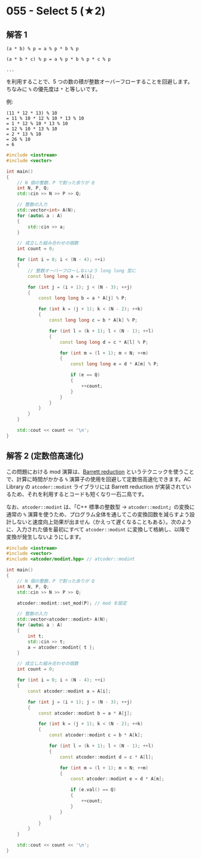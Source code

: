 # 055 - Select 5 (★2)

## 解答 1

```
(a * b) % p = a % p * b % p

(a * b * c) % p = a % p * b % p * c % p

...
```

を利用することで、5 つの数の積が整数オーバーフローすることを回避します。ちなみに `%` の優先度は `*` と等しいです。

例:
```
(11 * 12 * 13) % 10
= 11 % 10 * 12 % 10 * 13 % 10
= 1 * 12 % 10 * 13 % 10
= 12 % 10 * 13 % 10
= 2 * 13 % 10
= 26 % 10
= 6
```

```cpp
#include <iostream>
#include <vector>

int main()
{
	// N 個の整数、P で割った余りが Q
	int N, P, Q;
	std::cin >> N >> P >> Q;

	// 整数の入力
	std::vector<int> A(N);
	for (auto& a : A)
	{
		std::cin >> a;
	}

	// 成立した組み合わせの個数
	int count = 0;

	for (int i = 0; i < (N - 4); ++i)
	{
		// 整数オーバーフローしないよう long long 型に
		const long long a = A[i];

		for (int j = (i + 1); j < (N - 3); ++j)
		{
			const long long b = a * A[j] % P;

			for (int k = (j + 1); k < (N - 2); ++k)
			{
				const long long c = b * A[k] % P;

				for (int l = (k + 1); l < (N - 1); ++l)
				{
					const long long d = c * A[l] % P;

					for (int m = (l + 1); m < N; ++m)
					{
						const long long e = d * A[m] % P;

						if (e == Q)
						{
							++count;
						}
					}
				}
			}
		}
	}

	std::cout << count << '\n';
}
```

## 解答 2 (定数倍高速化)
この問題における mod 演算は、[Barrett reduction](https://en.wikipedia.org/wiki/Barrett_reduction) というテクニックを使うことで、計算に時間がかかる `%` 演算子の使用を回避して定数倍高速化できます。AC Library の `atcoder::modint` ライブラリには Barrett reduction が実装されているため、それを利用するとコードも短くなり一石二鳥です。

なお、`atcoder::modint` は、「C++ 標準の整数型 → `atcoder::modint`」の変換に通常の `%` 演算を使うため、プログラム全体を通してこの変換回数を減らすよう設計しないと速度向上効果が出ません（かえって遅くなることもある）。次のように、入力された値を最初にすべて `atcoder::modint` に変換して格納し、以降で変換が発生しないようにします。
```cpp
#include <iostream>
#include <vector>
#include <atcoder/modint.hpp> // atcoder::modint

int main()
{
	// N 個の整数、P で割った余りが Q
	int N, P, Q;
	std::cin >> N >> P >> Q;

	atcoder::modint::set_mod(P); // mod を設定

	// 整数の入力
	std::vector<atcoder::modint> A(N);
	for (auto& a : A)
	{
		int t;
		std::cin >> t;
		a = atcoder::modint{ t };
	}

	// 成立した組み合わせの個数
	int count = 0;

	for (int i = 0; i < (N - 4); ++i)
	{
		const atcoder::modint a = A[i];

		for (int j = (i + 1); j < (N - 3); ++j)
		{
			const atcoder::modint b = a * A[j];

			for (int k = (j + 1); k < (N - 2); ++k)
			{
				const atcoder::modint c = b * A[k];

				for (int l = (k + 1); l < (N - 1); ++l)
				{
					const atcoder::modint d = c * A[l];

					for (int m = (l + 1); m < N; ++m)
					{
						const atcoder::modint e = d * A[m];

						if (e.val() == Q)
						{
							++count;
						}
					}
				}
			}
		}
	}

	std::cout << count << '\n';
}
```
